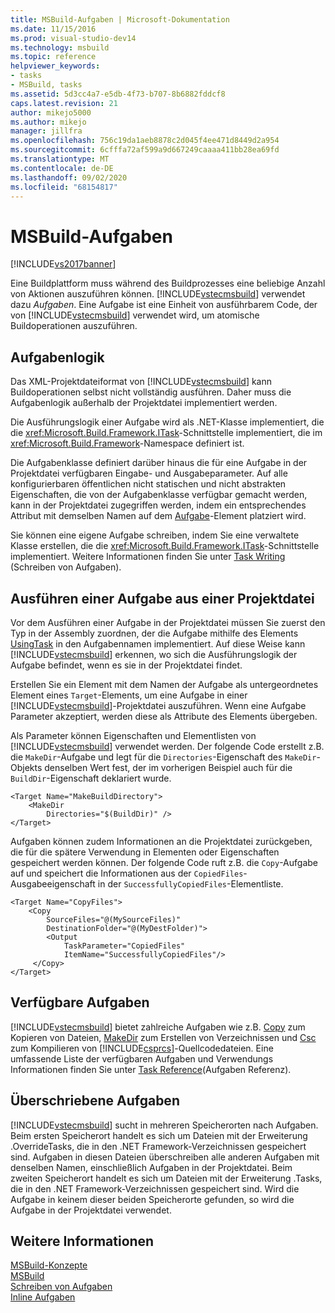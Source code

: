 ```yaml
---
title: MSBuild-Aufgaben | Microsoft-Dokumentation
ms.date: 11/15/2016
ms.prod: visual-studio-dev14
ms.technology: msbuild
ms.topic: reference
helpviewer_keywords:
- tasks
- MSBuild, tasks
ms.assetid: 5d3cc4a7-e5db-4f73-b707-8b6882fddcf8
caps.latest.revision: 21
author: mikejo5000
ms.author: mikejo
manager: jillfra
ms.openlocfilehash: 756c19da1aeb8878c2d045f4ee471d8449d2a954
ms.sourcegitcommit: 6cfffa72af599a9d667249caaaa411bb28ea69fd
ms.translationtype: MT
ms.contentlocale: de-DE
ms.lasthandoff: 09/02/2020
ms.locfileid: "68154817"
---
```

# <a name="msbuild-tasks"></a>MSBuild-Aufgaben
[!INCLUDE[vs2017banner](../includes/vs2017banner.md)]

Eine Buildplattform muss während des Buildprozesses eine beliebige Anzahl von Aktionen auszuführen können. [!INCLUDE[vstecmsbuild](../includes/vstecmsbuild-md.md)] verwendet dazu *Aufgaben*. Eine Aufgabe ist eine Einheit von ausführbarem Code, der von [!INCLUDE[vstecmsbuild](../includes/vstecmsbuild-md.md)] verwendet wird, um atomische Buildoperationen auszuführen.  
  
## <a name="task-logic"></a>Aufgabenlogik  
 Das XML-Projektdateiformat von [!INCLUDE[vstecmsbuild](../includes/vstecmsbuild-md.md)] kann Buildoperationen selbst nicht vollständig ausführen. Daher muss die Aufgabenlogik außerhalb der Projektdatei implementiert werden.  
  
 Die Ausführungslogik einer Aufgabe wird als .NET-Klasse implementiert, die die <xref:Microsoft.Build.Framework.ITask>-Schnittstelle implementiert, die im <xref:Microsoft.Build.Framework>-Namespace definiert ist.  
  
 Die Aufgabenklasse definiert darüber hinaus die für eine Aufgabe in der Projektdatei verfügbaren Eingabe- und Ausgabeparameter. Auf alle konfigurierbaren öffentlichen nicht statischen und nicht abstrakten Eigenschaften, die von der Aufgabenklasse verfügbar gemacht werden, kann in der Projektdatei zugegriffen werden, indem ein entsprechendes Attribut mit demselben Namen auf dem [Aufgabe](../msbuild/task-element-msbuild.md)-Element platziert wird.  
  
 Sie können eine eigene Aufgabe schreiben, indem Sie eine verwaltete Klasse erstellen, die die <xref:Microsoft.Build.Framework.ITask>-Schnittstelle implementiert. Weitere Informationen finden Sie unter [Task Writing](../msbuild/task-writing.md) (Schreiben von Aufgaben).  
  
## <a name="executing-a-task-from-a-project-file"></a>Ausführen einer Aufgabe aus einer Projektdatei  
 Vor dem Ausführen einer Aufgabe in der Projektdatei müssen Sie zuerst den Typ in der Assembly zuordnen, der die Aufgabe mithilfe des Elements [UsingTask](../msbuild/usingtask-element-msbuild.md) in den Aufgabennamen implementiert. Auf diese Weise kann [!INCLUDE[vstecmsbuild](../includes/vstecmsbuild-md.md)] erkennen, wo sich die Ausführungslogik der Aufgabe befindet, wenn es sie in der Projektdatei findet.  
  
 Erstellen Sie ein Element mit dem Namen der Aufgabe als untergeordnetes Element eines `Target`-Elements, um eine Aufgabe in einer [!INCLUDE[vstecmsbuild](../includes/vstecmsbuild-md.md)]-Projektdatei auszuführen. Wenn eine Aufgabe Parameter akzeptiert, werden diese als Attribute des Elements übergeben.  
  
 Als Parameter können Eigenschaften und Elementlisten von [!INCLUDE[vstecmsbuild](../includes/vstecmsbuild-md.md)] verwendet werden. Der folgende Code erstellt z.B. die `MakeDir`-Aufgabe und legt für die `Directories`-Eigenschaft des `MakeDir`-Objekts denselben Wert fest, der im vorherigen Beispiel auch für die `BuildDir`-Eigenschaft deklariert wurde.  
  
```  
<Target Name="MakeBuildDirectory">  
    <MakeDir  
        Directories="$(BuildDir)" />  
</Target>  
```  
  
 Aufgaben können zudem Informationen an die Projektdatei zurückgeben, die für die spätere Verwendung in Elementen oder Eigenschaften gespeichert werden können. Der folgende Code ruft z.B. die `Copy`-Aufgabe auf und speichert die Informationen aus der `CopiedFiles`-Ausgabeeigenschaft in der `SuccessfullyCopiedFiles`-Elementliste.  
  
```  
<Target Name="CopyFiles">  
    <Copy  
        SourceFiles="@(MySourceFiles)"  
        DestinationFolder="@(MyDestFolder)">  
        <Output  
            TaskParameter="CopiedFiles"  
            ItemName="SuccessfullyCopiedFiles"/>  
     </Copy>  
</Target>  
```  
  
## <a name="included-tasks"></a>Verfügbare Aufgaben  
 [!INCLUDE[vstecmsbuild](../includes/vstecmsbuild-md.md)] bietet zahlreiche Aufgaben wie z.B. [Copy](../msbuild/copy-task.md) zum Kopieren von Dateien, [MakeDir](../msbuild/makedir-task.md) zum Erstellen von Verzeichnissen und [Csc](../msbuild/csc-task.md) zum Kompilieren von [!INCLUDE[csprcs](../includes/csprcs-md.md)]-Quellcodedateien. Eine umfassende Liste der verfügbaren Aufgaben und Verwendungs Informationen finden Sie unter [Task Reference](../msbuild/msbuild-task-reference.md)(Aufgaben Referenz).  
  
## <a name="overridden-tasks"></a>Überschriebene Aufgaben  
 [!INCLUDE[vstecmsbuild](../includes/vstecmsbuild-md.md)] sucht in mehreren Speicherorten nach Aufgaben. Beim ersten Speicherort handelt es sich um Dateien mit der Erweiterung .OverrideTasks, die in den .NET Framework-Verzeichnissen gespeichert sind. Aufgaben in diesen Dateien überschreiben alle anderen Aufgaben mit denselben Namen, einschließlich Aufgaben in der Projektdatei. Beim zweiten Speicherort handelt es sich um Dateien mit der Erweiterung .Tasks, die in den .NET Framework-Verzeichnissen gespeichert sind. Wird die Aufgabe in keinem dieser beiden Speicherorte gefunden, so wird die Aufgabe in der Projektdatei verwendet.  
  
## <a name="see-also"></a>Weitere Informationen  
 [MSBuild-Konzepte](../msbuild/msbuild-concepts.md)   
 [MSBuild](msbuild.md)   
 [Schreiben von Aufgaben](../msbuild/task-writing.md)   
 [Inline Aufgaben](../msbuild/msbuild-inline-tasks.md)
